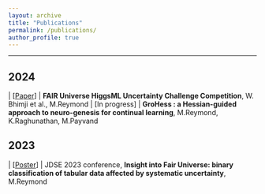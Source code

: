 ```yaml
---
layout: archive
title: "Publications"
permalink: /publications/
author_profile: true
---
```



---
## 2024

| [[Paper](https://arxiv.org/abs/2410.02867)] | <b>FAIR Universe HiggsML Uncertainty Challenge Competition</b>, W. Bhimji et al., M.Reymond
| [In progress] | <b> GroHess : a Hessian-guided approach to neuro-genesis for continual learning</b>, M.Reymond, K.Raghunathan, M.Payvand


## 2023

| [[Poster](/files/poster_JDSE_2023.pdf)] | JDSE 2023 conference, <b>Insight into Fair Universe: binary classification of tabular data affected by systematic uncertainty</b>, M.Reymond